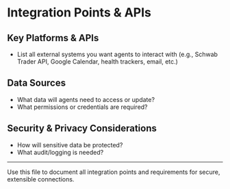 # Integration Points & APIs

## Key Platforms & APIs
- List all external systems you want agents to interact with (e.g., Schwab Trader API, Google Calendar, health trackers, email, etc.)

## Data Sources
- What data will agents need to access or update?
- What permissions or credentials are required?

## Security & Privacy Considerations
- How will sensitive data be protected?
- What audit/logging is needed?

---

Use this file to document all integration points and requirements for secure, extensible connections.
